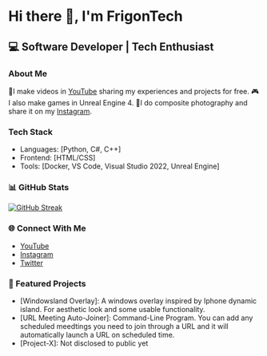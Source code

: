 # Hi there 👋, I'm FrigonTech

## 💻 Software Developer | Tech Enthusiast

### About Me
🎥I make videos in [YouTube](https://www.youtube.com/@FrigonTech) sharing my experiences and projects for free.
🎮I also make games in Unreal Engine 4.
📸I do composite photography and share it on my [Instagram](https://instagram.com/https://www.instagram.com/frigontech/).

### Tech Stack
- Languages: [Python, C#, C++]
- Frontend: [HTML/CSS]
- Tools: [Docker, VS Code, Visual Studio 2022, Unreal Engine]

### 📊 GitHub Stats
[![GitHub Streak](https://github-readme-streak-stats.herokuapp.com/?user=FrigonTech&theme=radical)](https://git.io/streak-stats)

### 🌐 Connect With Me
- [YouTube](https://www.youtube.com/@FrigonTech)
- [Instagram](https://instagram.com/https://www.instagram.com/frigontech/)
- [Twitter](https://x.com/FrigonTech)

### 📌 Featured Projects
- [Windowsland Overlay]: A windows overlay inspired by Iphone dynamic island. For aesthetic look and some usable functionality.
- [URL Meeting Auto-Joiner]: Command-Line Program. You can add any scheduled meedtings you need to join through a URL and it will automatically launch a URL on scheduled time.
- [Project-X]: Not disclosed to public yet
